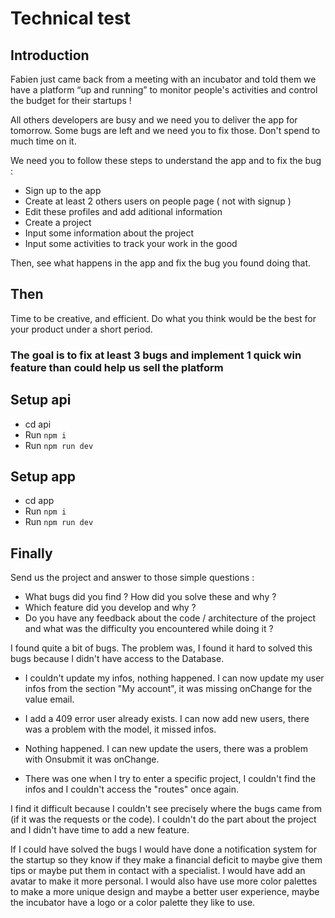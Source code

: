 # Technical test

## Introduction

Fabien just came back from a meeting with an incubator and told them we have a platform “up and running” to monitor people's activities and control the budget for their startups !

All others developers are busy and we need you to deliver the app for tomorrow.
Some bugs are left and we need you to fix those. Don't spend to much time on it.

We need you to follow these steps to understand the app and to fix the bug : 
 - Sign up to the app
 - Create at least 2 others users on people page ( not with signup ) 
 - Edit these profiles and add aditional information 
 - Create a project
 - Input some information about the project
 - Input some activities to track your work in the good 
  
Then, see what happens in the app and fix the bug you found doing that.

## Then
Time to be creative, and efficient. Do what you think would be the best for your product under a short period.

### The goal is to fix at least 3 bugs and implement 1 quick win feature than could help us sell the platform

## Setup api

- cd api
- Run `npm i`
- Run `npm run dev`

## Setup app

- cd app
- Run `npm i`
- Run `npm run dev`

## Finally

Send us the project and answer to those simple questions : 
- What bugs did you find ? How did you solve these and why ? 
- Which feature did you develop and why ? 
- Do you have any feedback about the code / architecture of the project and what was the difficulty you encountered while doing it ? 


I found quite a bit of bugs. The problem was, I found it hard to solved this bugs because I didn't have access to the Database.


- I couldn't update my infos, nothing happened. I can now update my user infos from the section "My account", it was missing onChange for the value email.

- I add a 409 error user already exists. I can now add new users, there was a problem with the model, it missed infos.

- Nothing happened. I can new update the users, there was a problem with Onsubmit it was onChange.

- There was one when I try to enter a specific project, I couldn't find the infos and I couldn't access the "routes" once again.

I find it difficult because I couldn't see precisely where the bugs came from (if it was the requests or the code).
I couldn't do the part about the project and I didn't have time to add a new feature.

If I could have solved the bugs I would have done a notification system for the startup so they know if they make a financial deficit to maybe give them tips or maybe put them in contact with a specialist. 
I would have add an avatar to make it more personal. I would also have use more color palettes to make a more unique design and maybe a better user experience, maybe the incubator have a logo or a color palette they like to use.
